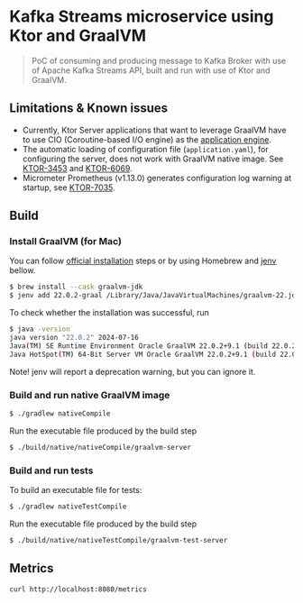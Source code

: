 # Kafka Streams microservice using Ktor and GraalVM

> PoC of consuming and producing message to Kafka Broker with use of Apache Kafka Streams API, built and run with
> use of Ktor and GraalVM.

## Limitations & Known issues

- Currently, Ktor Server applications that want to leverage GraalVM have to use CIO (Coroutine-based I/O engine) as
  the [application engine](https://ktor.io/docs/server-engines.html).
- The automatic loading of configuration file (`application.yaml`), for configuring the server, does not work
  with GraalVM native image. See [KTOR-3453](https://youtrack.jetbrains.com/issue/KTOR-3453)
  and [KTOR-6069](https://youtrack.jetbrains.com/issue/KTOR-6069).
- Micrometer Prometheus (v1.13.0) generates configuration log warning at startup,
  see [KTOR-7035](https://youtrack.jetbrains.com/issue/KTOR-7035).

## Build

### Install GraalVM (for Mac)

You can follow [official installation](https://www.graalvm.org/latest/docs/getting-started/macos/) steps or by using
Homebrew and [jenv](https://www.jenv.be) bellow.

```bash
$ brew install --cask graalvm-jdk
$ jenv add 22.0.2-graal /Library/Java/JavaVirtualMachines/graalvm-22.jdk/Contents/Home
```

To check whether the installation was successful, run

```bash
$ java -version
java version "22.0.2" 2024-07-16
Java(TM) SE Runtime Environment Oracle GraalVM 22.0.2+9.1 (build 22.0.2+9-jvmci-b01)
Java HotSpot(TM) 64-Bit Server VM Oracle GraalVM 22.0.2+9.1 (build 22.0.2+9-jvmci-b01, mixed mode, sharing)
```

Note! jenv will report a deprecation warning, but you can ignore it.

### Build and run native GraalVM image

```bash
$ ./gradlew nativeCompile
```

Run the executable file produced by the build step

```bash
$ ./build/native/nativeCompile/graalvm-server
```

### Build and run tests

To build an executable file for tests:

```bash
$ ./gradlew nativeTestCompile

```

Run the executable file produced by the build step

```bash
$ ./build/native/nativeTestCompile/graalvm-test-server
```

## Metrics

```bash
curl http://localhost:8080/metrics

```
